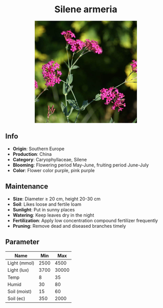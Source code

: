 <h1 align='center'>Silene armeria</h1>
<p align="center">
    <img 
        align='center'
        width='320'
        src="../images/silene armeria.png" 
        alt='Silene armeria' />
</p>

## Info

 - **Origin**: Southern Europe
 - **Production**: China
 - **Category**: Caryophyllaceae, Silene
 - **Blooming**: Flowering period May-June, fruiting period June-July
 - **Color**: Flower color purple, pink purple

## Maintenance

 - **Size**: Diameter ≥ 20 cm, height 20-30 cm
 - **Soil**: Likes loose and fertile loam
 - **Sunlight**: Put in sunny places
 - **Watering**: Keep leaves dry in the night
 - **Fertilization**: Apply low concentration compound fertilizer frequently
 - **Pruning**: Remove dead and diseased branches timely

## Parameter

| Name         | Min  | Max   |
|--------------|------|-------|
| Light (mmol) | 2500 | 4500  |
| Light (lux)  | 3700 | 30000 |
| Temp         | 8    | 35    |
| Humid        | 30   | 80    |
| Soil (moist) | 15   | 60    |
| Soil (ec)    | 350  | 2000  |